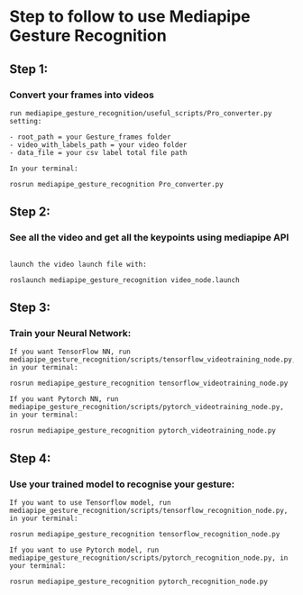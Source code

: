 # Step to follow to use Mediapipe Gesture Recognition

## Step 1: 

### Convert your frames into videos

```
run mediapipe_gesture_recognition/useful_scripts/Pro_converter.py setting:

- root_path = your Gesture_frames folder
- video_with_labels_path = your video folder 
- data_file = your csv label total file path 

In your terminal:

rosrun mediapipe_gesture_recognition Pro_converter.py

```

## Step 2: 

### See all the video and get all the keypoints using mediapipe API
```

launch the video launch file with:

roslaunch mediapipe_gesture_recognition video_node.launch

```

## Step 3: 


### Train your Neural Network:

```
If you want TensorFlow NN, run mediapipe_gesture_recognition/scripts/tensorflow_videotraining_node.py, in your terminal:

rosrun mediapipe_gesture_recognition tensorflow_videotraining_node.py

If you want Pytorch NN, run mediapipe_gesture_recognition/scripts/pytorch_videotraining_node.py, in your terminal:

rosrun mediapipe_gesture_recognition pytorch_videotraining_node.py

```

## Step 4: 

### Use your trained model to recognise your gesture: 

```
If you want to use Tensorflow model, run mediapipe_gesture_recognition/scripts/tensorflow_recognition_node.py, in your terminal:

rosrun mediapipe_gesture_recognition tensorflow_recognition_node.py

If you want to use Pytorch model, run mediapipe_gesture_recognition/scripts/pytorch_recognition_node.py, in your terminal:

rosrun mediapipe_gesture_recognition pytorch_recognition_node.py

```